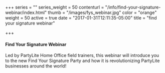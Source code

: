 +++
series = ""
series_weight = 50
contenturl = "/info/find-your-signature-webinar/index.html"
thumb = "/images/fys_webinar.jpg"
color = "orange"
weight = 50
active = true
date = "2017-01-31T12:11:35-05:00"
title = "find your signature webinar"

+++

#### Find Your Signature Webinar

Led by PartyLite Home Office field trainers, this webinar will introduce you to the new Find Your Signature Party and how it is revolutionizing PartyLite businesses around the world!
